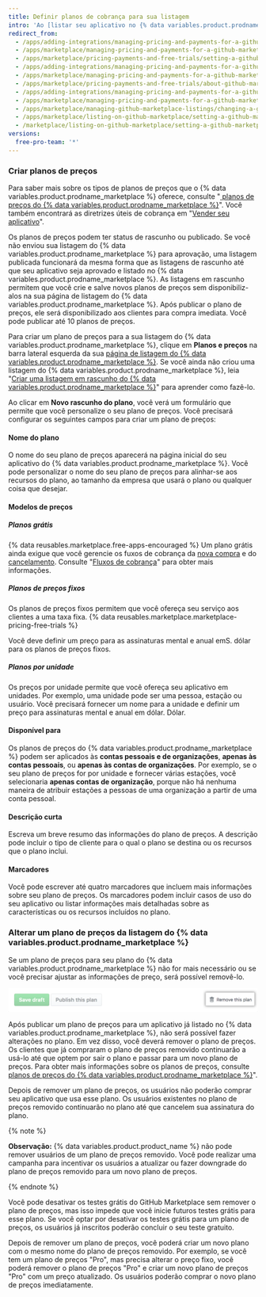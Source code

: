 ```yaml
---
title: Definir planos de cobrança para sua listagem
intro: 'Ao [listar seu aplicativo no {% data variables.product.prodname_marketplace %}](/marketplace/listing-on-github-marketplace/), você poderá optar por fornecer seu aplicativo como um serviço grátis ou vender seu aplicativo. Se você pretende vender seu aplicativo, você pode criar planos de preços diferentes para diferentes níveis de recursos.'
redirect_from:
  - /apps/adding-integrations/managing-pricing-and-payments-for-a-github-marketplace-listing/setting-a-github-marketplace-listing-s-pricing-plan/
  - /apps/marketplace/managing-pricing-and-payments-for-a-github-marketplace-listing/setting-a-github-marketplace-listing-s-pricing-plan/
  - /apps/marketplace/pricing-payments-and-free-trials/setting-a-github-marketplace-listing-s-pricing-plan/
  - /apps/adding-integrations/managing-pricing-and-payments-for-a-github-marketplace-listing/about-github-marketplace-pricing-plans/
  - /apps/marketplace/managing-pricing-and-payments-for-a-github-marketplace-listing/about-github-marketplace-pricing-plans/
  - /apps/marketplace/pricing-payments-and-free-trials/about-github-marketplace-pricing-plans/
  - /apps/adding-integrations/managing-pricing-and-payments-for-a-github-marketplace-listing/changing-a-github-marketplace-listing-s-pricing-plan/
  - /apps/marketplace/managing-pricing-and-payments-for-a-github-marketplace-listing/changing-a-github-marketplace-listing-s-pricing-plan/
  - /apps/marketplace/managing-github-marketplace-listings/changing-a-github-marketplace-listing-s-pricing-plan/
  - /apps/marketplace/listing-on-github-marketplace/setting-a-github-marketplace-listing-s-pricing-plan/
  - /marketplace/listing-on-github-marketplace/setting-a-github-marketplace-listing-s-pricing-plan
versions:
  free-pro-team: '*'
---
```




### Criar planos de preços

Para saber mais sobre os tipos de planos de preços que o {% data variables.product.prodname_marketplace %} oferece, consulte "[ planos de preços do {% data variables.product.prodname_marketplace %}](/marketplace/selling-your-app/github-marketplace-pricing-plans/)". Você também encontrará as diretrizes úteis de cobrança em "[Vender seu aplicativo](/marketplace/selling-your-app/)".

Os planos de preços podem ter status de rascunho ou publicado. Se você não enviou sua listagem do {% data variables.product.prodname_marketplace %} para aprovação, uma listagem publicada funcionará da mesma forma que as listagens de rascunho até que seu aplicativo seja aprovado e listado no {% data variables.product.prodname_marketplace %}. As listagens em rascunho permitem que você crie e salve novos planos de preços sem disponibiliz-alos na sua página de listagem do {% data variables.product.prodname_marketplace %}. Após publicar o plano de preços, ele será disponibilizado aos clientes para compra imediata. Você pode publicar até 10 planos de preços.

Para criar um plano de preços para a sua listagem do {% data variables.product.prodname_marketplace %}, clique em **Planos e preços** na barra lateral esquerda da sua [página de listagem do {% data variables.product.prodname_marketplace %}](https://github.com/marketplace/manage). Se você ainda não criou uma listagem do {% data variables.product.prodname_marketplace %}, leia "[Criar uma listagem em rascunho do {% data variables.product.prodname_marketplace %}](/marketplace/listing-on-github-marketplace/creating-a-draft-github-marketplace-listing/)" para aprender como fazê-lo.

Ao clicar em **Novo rascunho do plano**, você verá um formulário que permite que você personalize o seu plano de preços. Você precisará configurar os seguintes campos para criar um plano de preços:

#### Nome do plano

O nome do seu plano de preços aparecerá na página inicial do seu aplicativo do {% data variables.product.prodname_marketplace %}. Você pode personalizar o nome do seu plano de preços para alinhar-se aos recursos do plano, ao tamanho da empresa que usará o plano ou qualquer coisa que desejar.

#### Modelos de preços

##### Planos grátis

{% data reusables.marketplace.free-apps-encouraged %} Um plano grátis ainda exigue que você gerencie os fuxos de cobrança da [nova compra](/marketplace/integrating-with-the-github-marketplace-api/handling-new-purchases-and-free-trials/) e do [cancelamento](/marketplace/integrating-with-the-github-marketplace-api/cancelling-plans/). Consulte "[Fluxos de cobrança](/marketplace/integrating-with-the-github-marketplace-api/#billing-flows)" para obter mais informações.

##### Planos de preços fixos

Os planos de preços fixos permitem que você ofereça seu serviço aos clientes a uma taxa fixa. {% data reusables.marketplace.marketplace-pricing-free-trials %}

Você deve definir um preço para as assinaturas mental e anual emS. dólar para os planos de preços fixos.

##### Planos por unidade

Os preços por unidade permite que você ofereça seu aplicativo em unidades. Por exemplo, uma unidade pode ser uma pessoa, estação ou usuário. Você precisará fornecer um nome para a unidade e definir um preço para assinaturas mental e anual em dólar. Dólar.

#### Disponível para

Os planos de preços do {% data variables.product.prodname_marketplace %} podem ser aplicados às **contas pessoais e de organizações**, **apenas às contas pessoais**, ou **apenas às contas de organizações**. Por exemplo, se o seu plano de preços for por unidade e fornecer várias estações, você selecionaria **apenas contas de organização**, porque não há nenhuma maneira de atribuir estações a pessoas de uma organização a partir de uma conta pessoal.

#### Descrição curta

Escreva um breve resumo das informações do plano de preços. A descrição pode incluir o tipo de cliente para o qual o plano se destina ou os recursos que o plano inclui.

#### Marcadores

Você pode escrever até quatro marcadores que incluem mais informações sobre seu plano de preços. Os marcadores podem incluir casos de uso do seu aplicativo ou listar informações mais detalhadas sobre as características ou os recursos incluídos no plano.

### Alterar um plano de preços da listagem do {% data variables.product.prodname_marketplace %}

Se um plano de preços para seu plano do {% data variables.product.prodname_marketplace %} não for mais necessário ou se você precisar ajustar as informações de preço, será possível removê-lo.

![Botão para remover o seu plano de preços](/assets/images/marketplace/marketplace_remove_this_plan.png)

Após publicar um plano de preços para um aplicativo já listado no {% data variables.product.prodname_marketplace %}, não será possível fazer alterações no plano. Em vez disso, você deverá remover o plano de preços. Os clientes que já compraram o plano de preços removido continuarão a usá-lo até que optem por sair o plano e passar para um novo plano de preços. Para obter mais informações sobre os planos de preços, consulte[ planos de preços do {% data variables.product.prodname_marketplace %}](/marketplace/selling-your-app/github-marketplace-pricing-plans/)".

Depois de remover um plano de preços, os usuários não poderão comprar seu aplicativo que usa esse plano. Os usuários existentes no plano de preços removido continuarão no plano até que cancelem sua assinatura do plano.

{% note %}

**Observação:** {% data variables.product.product_name %} não pode remover usuários de um plano de preços removido. Você pode realizar uma campanha para incentivar os usuários a atualizar ou fazer downgrade do plano de preços removido para um novo plano de preços.

{% endnote %}

Você pode desativar os testes grátis do GitHub Marketplace sem remover o plano de preços, mas isso impede que você inicie futuros testes grátis para esse plano. Se você optar por desativar os testes grátis para um plano de preços, os usuários já inscritos poderão concluir o seu teste gratuito.

Depois de remover um plano de preços, você poderá criar um novo plano com o mesmo nome do plano de preços removido. Por exemplo, se você tem um plano de preços "Pro", mas precisa alterar o preço fixo, você poderá remover o plano de preços "Pro" e criar um novo plano de preços "Pro" com um preço atualizado. Os usuários poderão comprar o novo plano de preços imediatamente.
